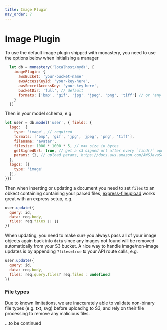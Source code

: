 ```yaml
---
title: Image Plugin
nav_order: 7
---
```


# Image Plugin

To use the default image plugin shipped with monastery, you need to use the options below when initialising a manager



```js
  let db = monastery('localhost/mydb', {
    imagePlugin: {
      awsBucket: 'your-bucket-name',
      awsAccessKeyId: 'your-key-here',
      awsSecretAccessKey: 'your-key-here',
      bucketDir: 'full', // default
      formats: ['bmp', 'gif', 'jpg', 'jpeg', 'png', 'tiff'] // or 'any' to include everything
    }
  })
```

Then in your model schema, e.g.

```js
let user = db.model('user', { fields: {
  logo:  {
    type: 'image', // required
    formats: ['bmp', 'gif', 'jpg', 'jpeg', 'png', 'tiff'],
    filename: 'avatar',
    filesize: 1000 * 1000 * 5, // max size in bytes
    getSignedUrl: true, // get a s3 signed url after every `find()` operation (can be overridden per request)
    params: {}, // upload params, https://docs.aws.amazon.com/AWSJavaScriptSDK/latest/AWS/S3.html#upload-property
  },
  logos: [{
    type: 'image'
  }],
}})
```

Then when inserting or updating a document you need to set `files` to an obkect containing containing your parsed files, [express-fileupload](https://github.com/richardgirges/express-fileupload) works great with an express setup, e.g.

```js
user.update({
  query: id,
  data: req.body,
  files: req.files || {}
})
```

When updating, you need to make sure you always pass all of your image objects again back into `data` since any images not found will be removed automatically from your S3 bucket. A nice way to handle image/non-image updates is by appending `?files=true` to your API route calls, e.g.

```js
user.update({
  query: id,
  data: req.body,
  files: req.query.files? req.files : undefined
})
```

### File types

Due to known limitations, we are inaccurately able to validate non-binary file types (e.g. txt, svg) before uploading to S3, and rely on their file processing to remove any malicious files.

...to be continued
